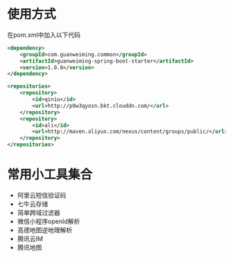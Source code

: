 # 使用方式
在pom.xml中加入以下代码
```xml
<dependency>
    <groupId>com.guanweiming.common</groupId>
    <artifactId>guanweiming-spring-boot-starter</artifactId>
    <version>1.0.8</version>
</dependency>
```

```xml
<repositories>
    <repository>
        <id>qiniu</id>
        <url>http://p9w3qyosn.bkt.clouddn.com/</url>
    </repository>
    <repository>
        <id>ali</id>
        <url>http://maven.aliyun.com/nexus/content/groups/public/</url>
    </repository>
</repositories>


```

# 常用小工具集合
* 阿里云短信验证码
* 七牛云存储
* 简单跨域过滤器
* 微信小程序openId解析
* 高德地图逆地理解析
* 腾讯云IM
* 腾讯地图


